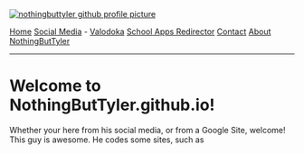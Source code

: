 <body><div class="topnav">
 <a class="active" href="/" title="NothingButTyler.github.io"><image src="https://avatars.githubusercontent.com/u/149272952?v=4" title="NothingButTyler.github.io" alt="nothingbuttyler github profile picture"></image></a>
    
  <a class="active" href="/" title="NothingButTyler.github.io">Home</a>
  <a class="active" href="/redirectorapps/" title="Social Media that NothingButTyler has right now.">Social Media</a>
<t>-</t>
  <a class="" href="/valodoka/" title="Head to Valodoka, the #1 site for unblocked games and educational games." alt="textUrl link">Valodoka</a>
  <a class="" href="/schoolappsredirector" title="Head to School Apps Redirector, the only site used to redirect to school apps." alt="textUrl link">School Apps Redirector</a>
  <a href="/contactus/" title="Contact Us ONLY for certain questions or comments. NO ASKING FOR ROBUX OR ANY OTHER INNAPROPERATE THINGS. Thank you.">Contact</a>
  <a href="/about/" title="See what's about NothingButTyler. Personal stuff about NothingButTyler is not available on this page or any other page.">About NothingButTyler</a>
</div>
</div>
</div>
</div>
</div>
</div>
</div></div></div></div></div></div></div></div></div></div></div></div></div></div>
</div></div></div></div></div>

<!--Container-->
<hr></hr>
<h1>Welcome to NothingButTyler.github.io!</h1>
<p>Whether your here from his social media, or from a Google Site, welcome! This guy is awesome. He codes some sites, such as <a href="/valodoka/" </p>
</body>
